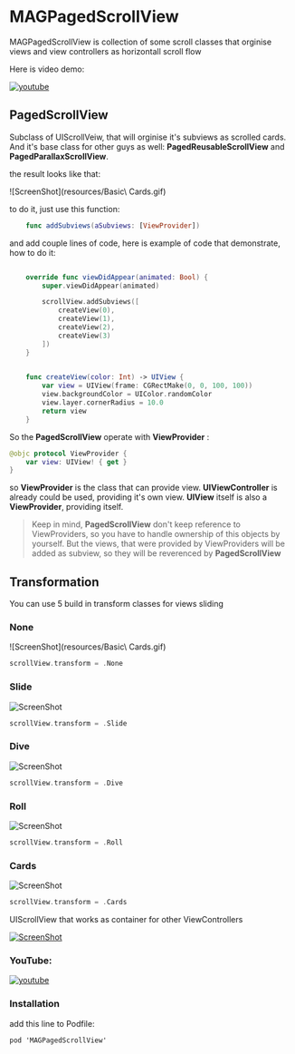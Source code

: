 # MAGPagedScrollView 
MAGPagedScrollView is collection of some scroll classes that orginise views and view controllers as horizontall scroll flow

Here is video demo:

[![youtube](http://img.youtube.com/vi/HgSKxQVIOq0/0.jpg)](http://www.youtube.com/watch?v=HgSKxQVIOq0)



## PagedScrollView
Subclass of UIScrollVeiw, that will orginise it's subviews as scrolled cards.
And it's base class for other guys as well: **PagedReusableScrollView** and **PagedParallaxScrollView**.

the result looks like that:

![ScreenShot](resources/Basic\ Cards.gif)

to do it, just use this function:

```swift
    func addSubviews(aSubviews: [ViewProvider])
```

and add couple lines of code, here is example of code that demonstrate, how to do it:

```swift

    override func viewDidAppear(animated: Bool) {
        super.viewDidAppear(animated)

        scrollView.addSubviews([
            createView(0),
            createView(1),
            createView(2),
            createView(3)
        ])
    }
    

    func createView(color: Int) -> UIView {
        var view = UIView(frame: CGRectMake(0, 0, 100, 100))
        view.backgroundColor = UIColor.randomColor
        view.layer.cornerRadius = 10.0
        return view
    }

```

So the **PagedScrollView** operate with **ViewProvider** :

```swift
@objc protocol ViewProvider {
    var view: UIView! { get }
}
```

so **ViewProvider** is the class that can provide view. **UIViewController** is already could be used, providing it's own view.
**UIView** itself is also a **ViewProvider**, providing itself.

> Keep in mind, **PagedScrollView** don't keep reference to ViewProviders, so you have to handle ownership of this objects by yourself. But the views, that were provided by ViewProviders will be added as subview, so they will be reverenced by **PagedScrollView**

## Transformation

You can use 5 build in transform classes for views sliding

### None

![ScreenShot](resources/Basic\ Cards.gif)

```swift
scrollView.transform = .None
```

### Slide

![ScreenShot](resources/SlideDemo.gif)

```swift
scrollView.transform = .Slide
```

### Dive

![ScreenShot](resources/DiveDemo.gif)

```swift
scrollView.transform = .Dive
```

### Roll

![ScreenShot](resources/RollDemo.gif)

```swift
scrollView.transform = .Roll
```

### Cards

![ScreenShot](resources/CardsDemo.gif)

```swift
scrollView.transform = .Cards
```

UIScrollView that works as container for other ViewControllers

[![ScreenShot](resources/MAGPagedScrollViewDemo.gif)](https://raw.githubusercontent.com/MadAppGang/MAGPagedScrollView/master/resources/MAGPagedScrollViewDemo.mov)

### YouTube:
[![youtube](http://img.youtube.com/vi/4xZoOypS128/0.jpg)](http://www.youtube.com/watch?v=4xZoOypS128)


### Installation

add this line to Podfile:

    pod 'MAGPagedScrollView'


